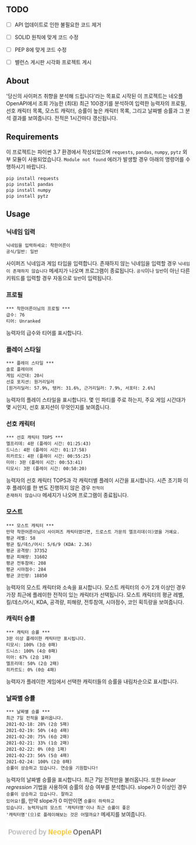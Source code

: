 ## TODO

- [ ] API 업데이트로 인한 불필요한 코드 제거
- [ ] SOLID 원칙에 맞게 코드 수정
- [ ] PEP 8에 맞게 코드 수정
- [ ] 밸런스 게시판 시각화 프로젝트 게시


## About
'당신의 사이퍼즈 취향을 분석해 드립니다'라는 목표로 시작된 이 프로젝트는 네오플 OpenAPI에서 조회 가능한 (최대) 최근 100경기를 분석하여 입력한 능력자의 프로필, 선호 캐릭터 목록, 모스트 캐릭터, 승률이 높은 캐릭터 목록, 그리고 날짜별 승률과 그 분석 결과를 보여줍니다. 전적은 1시간마다 갱신됩니다.

## Requirements
이 프로젝트는 파이썬 3.7 환경에서 작성되었으며 <code>requests</code>, <code>pandas</code>, <code>numpy</code>, <code>pytz</code> 외부 모듈이 사용되었습니다. <code>Module not found</code> 에러가 발생할 경우 아래의 명령어를 수행하시기 바랍니다.
```
pip install requests
pip install pandas
pip install numpy
pip install pytz
```
## Usage
### 닉네임 입력
```
닉네임을 입력하세요: 착한어른이
공식/일반: 일반
```
사이퍼즈 닉네임과 게임 타입을 입력합니다. 존재하지 않는 닉네임을 입력할 경우 <code>닉네임이 존재하지 않습니다</code> 메세지가 나오며 프로그램이 종료됩니다. <code>공식</code>이나 <code>일반</code>이 아닌 다른 키워드를 입력할 경우 자동으로 <code>일반</code>이 입력됩니다.
### 프로필
```
*** 착한어른이님의 프로필 ***
급수: 76
티어: Unranked
```
능력자의 급수와 티어를 표시합니다.
### 플레이 스타일
```
*** 플레이 스타일 ***
솔로 플레이어
게임 시간대: 20시
선호 포지션: 원거리딜러
[원거리딜러: 57.9%, 탱커: 31.6%, 근거리딜러: 7.9%, 서포터: 2.6%]
```
능력자의 플레이 스타일을 표시합니다. 몇 인 파티를 주로 하는지, 주요 게임 시간대가 몇 시인지, 선호 포지션이 무엇인지를 보여줍니다.
### 선호 캐릭터
```
*** 선호 캐릭터 TOP5 ***
엘프리데: 4판 (플레이 시간: 01:25:43)
드니스: 4판 (플레이 시간: 01:17:58)
히카르도: 4판 (플레이 시간: 00:55:25)
미아: 3판 (플레이 시간: 00:53:41)
티모시: 3판 (플레이 시간: 00:50:20)
```
능력자의 선호 캐릭터 TOP5과 각 캐릭터별 플레이 시간을 표시합니다. 시즌 초기화 이후 플레이를 한 번도 진행하지 않은 경우 <CODE>전적이 존재하지 않습니다</CODE> 메세지가 나오며 프로그램이 종료됩니다.
### 모스트
```
*** 모스트 캐릭터 ***
만약 착한어른이님이 사이퍼즈 캐릭터였다면, 드로스트 가문의 엘프리데(이)였을 거예요.
평균 레벨: 58
평균 킬/데스/어시: 5/6/9 (KDA: 2.36)
평균 공격량: 37352
평균 피해량: 31602
평균 전투참여: 208
평균 시야점수: 284
평균 코인량: 18850
```
능력자의 모스트 캐릭터와 소속을 표시합니다. 모스트 캐릭터의 수가 2개 이상인 경우 가장 최근에 플레이한 전적이 있는 캐릭터가 선택됩니다. 모스트 캐릭터의 평균 레벨, 킬/데스/어시, KDA, 공격량, 피해량, 전투참여, 시야점수, 코인 획득량을 보여줍니다.
### 캐릭터 승률
```
*** 캐릭터 승률 ***
3판 이상 플레이한 캐릭터만 표시됩니다.
티모시: 100% (3승 0패)
드니스: 100% (4승 0패)
미아: 67% (2승 1패)
엘프리데: 50% (2승 2패)
히카르도: 0% (0승 4패)
```
능력자가 플레이한 게임에서 선택한 캐릭터들의 승률을 내림차순으로 표시합니다.
### 날짜별 승률
```
*** 날짜별 승률 ***
최근 7일 전적을 불러옵니다.
2021-02-18: 28% (2승 5패)
2021-02-19: 50% (4승 4패)
2021-02-20: 75% (6승 2패)
2021-02-21: 33% (1승 2패)
2021-02-22: 0% (0승 1패)
2021-02-23: 56% (5승 4패)
2021-02-24: 100% (2승 0패)
승률이 상승하고 있습니다. 연승을 기원합니다! 
```
능력자의 날짜별 승률을 표시합니다. 최근 7일 전적만을 불러옵니다. 또한  *linear regression* 기법을 사용하여 승률의 상승 여부를 분석합니다. slope가 0 이상인 경우 <code>승률이 상승하고 있습니다. 잘하고 있어요!</code>를, 만약 slope가 0 미만이면 <code>승률이 하락하고 있습니다. 능력자님의 모스트 '캐릭터명'이나 최근 승률이 좋은 '캐릭터명'(으)로 플레이해보는 것은 어떨까요?</code> 메세지를 보여줍니다.

![Neople OPENAPI](license.png)
